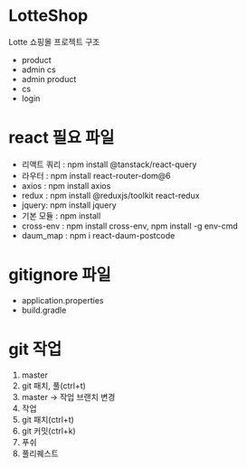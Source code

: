 # LotteShop
Lotte 쇼핑몰 프로젝트 구조
- product
- admin cs
- admin product
- cs
- login
  

# react 필요 파일
- 리액트 쿼리 : npm install @tanstack/react-query
- 라우터 : npm install react-router-dom@6
- axios : npm install axios
- redux : npm install @reduxjs/toolkit react-redux
- jquery: npm install jquery
- 기본 모듈 : npm install
- cross-env : npm install cross-env, npm install -g env-cmd
- daum_map : npm i react-daum-postcode

  
# gitignore 파일
- application.properties
- build.gradle


# git 작업
1. master
2. git 패치, 풀(ctrl+t)
3. master -> 작업 브랜치 변경
4. 작업
5. git 패치(ctrl+t)
6. git 커밋(ctrl+k)
7. 푸쉬
8. 풀리퀘스트
